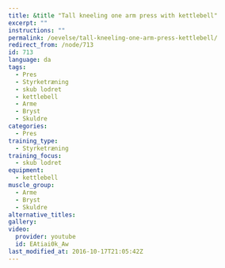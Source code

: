 ```yaml
---
title: &title "Tall kneeling one arm press with kettlebell"
excerpt: ""
instructions: ""
permalink: /oevelse/tall-kneeling-one-arm-press-kettlebell/
redirect_from: /node/713
id: 713
language: da
tags:
  - Pres
  - Styrketræning
  - skub lodret
  - kettlebell
  - Arme
  - Bryst
  - Skuldre
categories:
  - Pres
training_type: 
  - Styrketræning
training_focus: 
  - skub lodret
equipment:
  - kettlebell
muscle_group:
  - Arme
  - Bryst
  - Skuldre
alternative_titles:
gallery:
video:
  provider: youtube
  id: EAtiai0k_Aw
last_modified_at: 2016-10-17T21:05:42Z
---
```



